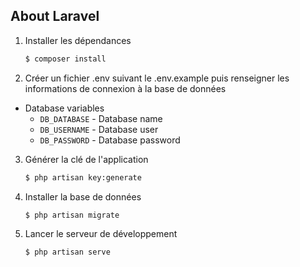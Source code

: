 ## About Laravel

1. Installer les dépendances
    ```sh
    $ composer install
    ```
2. Créer un fichier .env suivant le .env.example puis renseigner les informations de connexion à la base de données
  * Database variables
    * `DB_DATABASE` - Database name
    * `DB_USERNAME` - Database user
    * `DB_PASSWORD` - Database password

3. Générer la clé de l'application
    ```sh
    $ php artisan key:generate
    ```

4. Installer la base de données
    ```sh
    $ php artisan migrate
    ```

5. Lancer le serveur de développement
    ```sh
    $ php artisan serve
    ```

